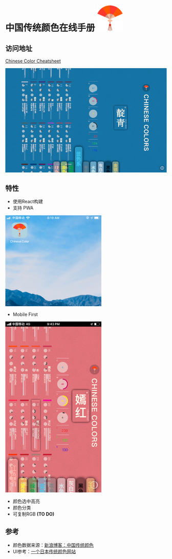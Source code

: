 # 中国传统颜色在线手册 <img src="demo/logo.png" alt="Logo" width="80">

## 访问地址

[Chinese Color Cheatsheet](https://works.yangerxiao.com/chinese-colors/)

<img src="demo/pc.png" alt="PC UI" width="600">

## 特性

- 使用React构建
- 支持 PWA


<img src="demo/pwa.jpg" alt="PWA Logo" width="300">

- Mobile First


<img src="demo/m.png" alt="Mobile UI" width="300">

- 颜色选中高亮
- 颜色分类
- 可复制RGB **(TO DO)**


## 参考

- 颜色数据来源：[新浪博客：中国传统颜色](http://blog.sina.com.cn/s/blog_5c3b139d0101deia.html)
- UI参考：[一个日本传统颜色网站](http://nipponcolors.com/)
